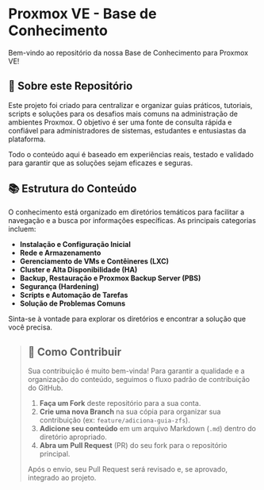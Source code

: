 # Proxmox VE - Base de Conhecimento

Bem-vindo ao repositório da nossa Base de Conhecimento para Proxmox VE!

## 🎯 Sobre este Repositório

Este projeto foi criado para centralizar e organizar guias práticos, tutoriais, scripts e soluções para os desafios mais comuns na administração de ambientes Proxmox. O objetivo é ser uma fonte de consulta rápida e confiável para administradores de sistemas, estudantes e entusiastas da plataforma.

Todo o conteúdo aqui é baseado em experiências reais, testado e validado para garantir que as soluções sejam eficazes e seguras.

## 📚 Estrutura do Conteúdo

O conhecimento está organizado em diretórios temáticos para facilitar a navegação e a busca por informações específicas. As principais categorias incluem:

*   **Instalação e Configuração Inicial**
*   **Rede e Armazenamento**
*   **Gerenciamento de VMs e Contêineres (LXC)**
*   **Cluster e Alta Disponibilidade (HA)**
*   **Backup, Restauração e Proxmox Backup Server (PBS)**
*   **Segurança (Hardening)**
*   **Scripts e Automação de Tarefas**
*   **Solução de Problemas Comuns**

Sinta-se à vontade para explorar os diretórios e encontrar a solução que você precisa.

> ## 🤝 Como Contribuir
>
> Sua contribuição é muito bem-vinda! Para garantir a qualidade e a organização do conteúdo, seguimos o fluxo padrão de contribuição do GitHub.
>
> 1.  **Faça um Fork** deste repositório para a sua conta.
> 2.  **Crie uma nova Branch** na sua cópia para organizar sua contribuição (ex: `feature/adiciona-guia-zfs`).
> 3.  **Adicione seu conteúdo** em um arquivo Markdown (`.md`) dentro do diretório apropriado.
> 4.  **Abra um Pull Request** (PR) do seu fork para o repositório principal.
>
> Após o envio, seu Pull Request será revisado e, se aprovado, integrado ao projeto.
